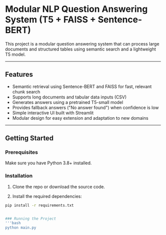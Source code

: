 # Modular NLP Question Answering System (T5 + FAISS + Sentence-BERT)

This project is a modular question answering system that can process large documents and structured tables using semantic search and a lightweight T5 model.

---

## Features

- Semantic retrieval using Sentence-BERT and FAISS for fast, relevant chunk search
- Supports long documents and tabular data inputs (CSV)
- Generates answers using a pretrained T5-small model
- Provides fallback answers ("No answer found") when confidence is low
- Simple interactive UI built with Streamlit
- Modular design for easy extension and adaptation to new domains

---

## Getting Started

### Prerequisites

Make sure you have Python 3.8+ installed.

### Installation

1. Clone the repo or download the source code.

2. Install the required dependencies:

```bash
pip install -r requirements.txt


### Running the Project
'''bash
python main.py
